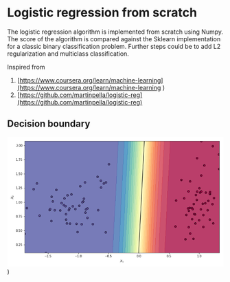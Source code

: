 # Logistic regression from scratch

The logistic regression algorithm is implemented from scratch using Numpy.
The score of the algorithm is compared against the Sklearn 
implementation for a classic binary classification problem.
Further steps could be to add L2 regularization and multiclass classification.

Inspired from 
1. [https://www.coursera.org/learn/machine-learning](https://www.coursera.org/learn/machine-learning
)
2. [https://github.com/martinpella/logistic-reg](https://github.com/martinpella/logistic-reg)

## Decision boundary

  ![Alt text](https://github.com/Harika790/logistic-regression-from-scratch/blob/main/image/decision_boundary.png))
